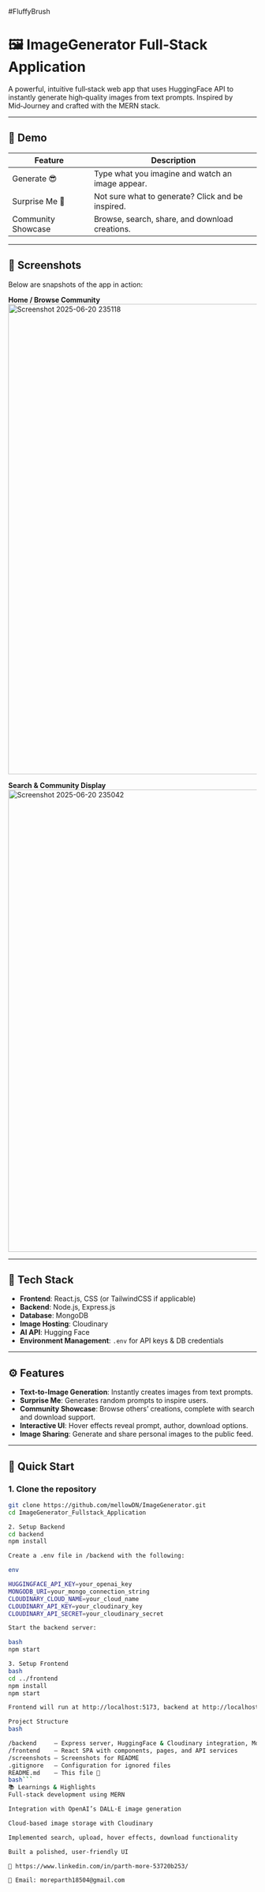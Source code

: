 #FluffyBrush

# 🖼 ImageGenerator Full‑Stack Application

A powerful, intuitive full‑stack web app that uses HuggingFace API to instantly generate high‑quality images from text prompts. Inspired by Mid‑Journey and crafted with the MERN stack.

---

## 🚀 Demo

| Feature | Description |
|--------|-------------|
| Generate 😎 | Type what you imagine and watch an image appear. |
| Surprise Me 🎲 | Not sure what to generate? Click and be inspired. |
| Community Showcase | Browse, search, share, and download creations. |

---

## 📸 Screenshots

Below are snapshots of the app in action:

**Home / Browse Community**  
<img width="1873" height="952" alt="Screenshot 2025-06-20 235118" src="https://github.com/user-attachments/assets/6fa598cc-c227-4da4-b24a-8d0c4268511f" />


**Search & Community Display**  
<img width="1871" height="936" alt="Screenshot 2025-06-20 235042" src="https://github.com/user-attachments/assets/82dc6015-c305-493a-8a95-99692ec24e45" />

---

## 🧱 Tech Stack

- **Frontend**: React.js, CSS (or TailwindCSS if applicable)  
- **Backend**: Node.js, Express.js  
- **Database**: MongoDB  
- **Image Hosting**: Cloudinary  
- **AI API**: Hugging Face  
- **Environment Management**: `.env` for API keys & DB credentials

---

## ⚙️ Features

- **Text-to-Image Generation**: Instantly creates images from text prompts.
- **Surprise Me**: Generates random prompts to inspire users.
- **Community Showcase**: Browse others’ creations, complete with search and download support.
- **Interactive UI**: Hover effects reveal prompt, author, download options.
- **Image Sharing**: Generate and share personal images to the public feed.

---

## 🏁 Quick Start

### 1. Clone the repository
```bash
git clone https://github.com/mellowDN/ImageGenerator.git
cd ImageGenerator_Fullstack_Application

2. Setup Backend
cd backend
npm install

Create a .env file in /backend with the following:

env

HUGGINGFACE_API_KEY=your_openai_key
MONGODB_URI=your_mongo_connection_string
CLOUDINARY_CLOUD_NAME=your_cloud_name
CLOUDINARY_API_KEY=your_cloudinary_key
CLOUDINARY_API_SECRET=your_cloudinary_secret

Start the backend server:

bash
npm start

3. Setup Frontend
bash
cd ../frontend
npm install
npm start

Frontend will run at http://localhost:5173, backend at http://localhost:5000.

Project Structure
bash

/backend     – Express server, HuggingFace & Cloudinary integration, MongoDB models
/frontend    – React SPA with components, pages, and API services
/screenshots – Screenshots for README
.gitignore   – Configuration for ignored files
README.md    – This file 📄
bash```
📚 Learnings & Highlights
Full-stack development using MERN

Integration with OpenAI’s DALL·E image generation

Cloud-based image storage with Cloudinary

Implemented search, upload, hover effects, download functionality

Built a polished, user-friendly UI

🔗 https://www.linkedin.com/in/parth-more-53720b253/

📧 Email: moreparth18504@gmail.com 

